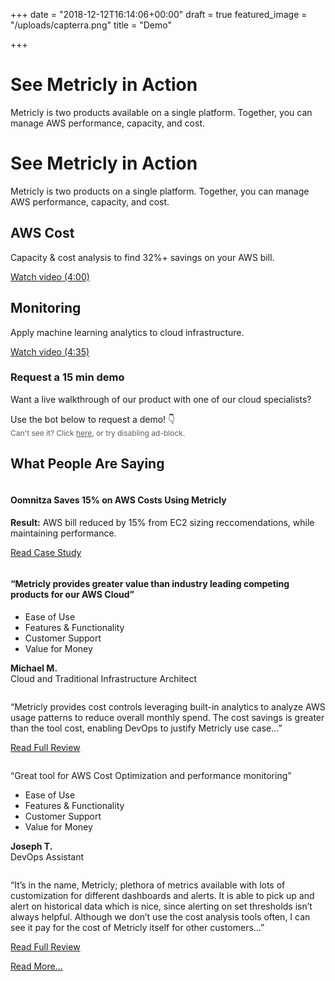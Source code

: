 +++
date = "2018-12-12T16:14:06+00:00"
draft = true
featured_image = "/uploads/capterra.png"
title = "Demo"

+++
<div class="demo_head">
   <div class="grid-container -thin">
      <div class="demo_head_content -mobile">
         <h1>See Metricly in Action</h1>
         <p>Metricly is two products available on a single platform. Together, you can manage AWS performance, capacity, and cost.</p>
      </div>
      <div class="row">
         <div class="demo_head_content -desktop">
            <h1>See Metricly in Action</h1>
            <p>Metricly is two products on a single platform. Together, you can manage AWS performance, capacity, and cost.</p>
            <div class="demo_head_content_suggestions">
               <div class="demo_head_content_suggestions_item">
                  <h2>AWS Cost</h2>
                  <p>Capacity & cost analysis to find 32%+ savings on your AWS bill.</p>
                  <script src="https://fast.wistia.com/embed/medias/rn799g60si.jsonp" async></script><script src="https://fast.wistia.com/assets/external/E-v1.js" async></script><span class="wistia_embed wistia_async_rn799g60si popover=true popoverAnimateThumbnail=true popoverContent=link" style="display:inline;position:relative"><a class="demo_wistia_button" href="#">Watch video (4:00)</a></span>
               </div>
               <div class="demo_head_content_suggestions_item">
                  <h2>Monitoring</h2>
                  <p>Apply machine learning analytics to cloud infrastructure.</p>
                  <script src="https://fast.wistia.com/embed/medias/peyu1nvgvj.jsonp" async></script><script src="https://fast.wistia.com/assets/external/E-v1.js" async></script><span class="wistia_embed wistia_async_peyu1nvgvj popover=true popoverAnimateThumbnail=true popoverContent=link" style="display:inline;position:relative"><a class="demo_wistia_button" href="#">Watch video (4:35)</a></span>
               </div>
            </div>
         </div>
         <div class="demo_head_form" style="height: fit-content;">
            <h3>Request a 15 min demo</h3>
            <p style="margin-bottom: 0;">Want a live walkthrough of our product with one of our cloud specialists?</p>
            <p style="margin-bottom: 0;">Use the bot below to request a demo! 👇<br><span style="font-size: 12px; opacity: 0.7;">Can't see it? Click <a href="#" onclick="Intercom('showMessages');">here</a>, or try disabling ad-block.</span></p>
            <!--<div style="display: block;" id="clearbit-form-id" class="clearbit-form">
               <div id="loader-spin"></div>
               <div id="success" class="cb-response" style="display: none;"><p>You're all set! A cloud specialist will reach out shortly. 👋</p></div>
               <div id="demo_form" class="forms-theme-none">
                   <div class="cb-submission cb-loaded">
                       <div class="cb-form">
                           <form class="ajaxForm" action="https://formcarry.com/s/dyDfrJaGNu1" method="POST" accept-charset="UTF-8" >
                               <div class="cb-field">
                                   <label for="email">Work Email</label>
                                   <input type="email" id="email" name="email" required="" autocomplete="email" value="">
                               </div>
                               <div class="cb-field">
                                   <label for="name">Name</label>
                                   <input type="text" id="name" name="name" required="" autocomplete="on" value="">
                               </div>
                               <div class="cb-field">
                                   <label for="title">Title</label>
                                   <input type="text" id="title" name="title" required="" autocomplete="on" value="">
                               </div>
                               <div class="cb-field">
                                   <label for="company">Company</label>
                                   <div class="cb-company-name">
                                           <input id="company" name="company" required="" autocomplete="on" value="">
                                           <input type="hidden" name="_gotcha">
                                   </div>
                               </div>
                               <div class="cb-submit">
                                   <button type="submit" class="cb-button">Request Demo</button>
                               </div>
                           </form>
                       </div>
                   </div>
               </div>
               </div>-->
         </div>
      </div>
   </div>
</div>
<div class="stories -demo">
   <div class="grid-container -thin">
      <h2>What People Are Saying</h2>
      <div class="stories_subwrap tns-slider tns-carousel tns-subpixel tns-calc tns-horizontal" id="tns1">
         <div class="stories_story tns-item tns-slide-active" id="tns1-item0" aria-hidden="false">
            <div class="stories_story_main">
               <div class="stories_story_main_img"><img src="https://www.metricly.com/wp-content/uploads/2018/09/Oomnitza.png" alt="" class="tns-complete"></div>
               <h4 class="stories_story_main_title"><b>Oomnitza Saves 15% on AWS Costs Using Metricly</b></h4>
               <p class="stories_story_main_summary"><b>Result:</b> AWS bill reduced by 15% from EC2 sizing reccomendations, while maintaining performance.</p>
               <p>                    <a class="stories_story_main_link" href="https://www.metricly.com/customers/oomnitza/">Read Case Study </a></p>
            </div>
            <p></p>
         </div>
         <div class="stories_story -with-review tns-item" id="tns1-item1" aria-hidden="true" tabindex="-1">
            <div class="stories_story_main">
               <div class="stories_story_main_img"><img src="https://www.metricly.com/wp-content/uploads/assets/stories/icons/lines.svg" alt="" class="tns-complete"></div>
               <h4 class="stories_story_main_title">“Metricly provides greater value than industry leading competing products for our AWS Cloud”</h4>
               <ul class="stories_story_review_score">
                  <li class="stories_story_review_score_item">
                     <span class="stories_story_review_score_item_label">Ease of Use</span>
                     <div class="stories_story_review_score_item_stars"><i class="fas fa-star"></i><i class="fas fa-star"></i><i class="fas fa-star"></i><i class="fas fa-star"></i><i class="fas fa-star"></i></div>
                  </li>
                  <li class="stories_story_review_score_item">
                     <span class="stories_story_review_score_item_label">Features &amp; Functionality</span>
                     <div class="stories_story_review_score_item_stars"><i class="fas fa-star"></i><i class="fas fa-star"></i><i class="fas fa-star"></i><i class="fas fa-star"></i><i class="fal fa-star"></i></div>
                  </li>
                  <li class="stories_story_review_score_item">
                     <span class="stories_story_review_score_item_label">Customer Support</span>
                     <div class="stories_story_review_score_item_stars"><i class="fas fa-star"></i><i class="fas fa-star"></i><i class="fas fa-star"></i><i class="fas fa-star"></i><i class="fas fa-star"></i></div>
                  </li>
                  <li class="stories_story_review_score_item">
                     <span class="stories_story_review_score_item_label">Value for Money</span>
                     <div class="stories_story_review_score_item_stars"><i class="fas fa-star"></i><i class="fas fa-star"></i><i class="fas fa-star"></i><i class="fas fa-star"></i><i class="fas fa-star"></i></div>
                  </li>
               </ul>
               <p class="stories_story_review_summary"><b>Michael M.</b><br>Cloud and Traditional Infrastructure Architect</p>
               <div class="stories_story_review">
                  <div class="stories_story_main_img -review-img"><img src="https://www.metricly.com/wp-content/uploads/assets/stories/icons/lines.svg" alt="" class="tns-complete"></div>
                  <p class="stories_story_main_summary">“Metricly provides cost controls leveraging built-in analytics to analyze AWS usage patterns to reduce overall monthly spend. The cost savings is greater than the tool cost, enabling DevOps to justify Metricly use case…”</p>
                  <p>                      <a class="stories_story_main_link -review-link" target="_blank" href="https://www.capterra.com/p/167977/Metricly/">Read Full Review</a>
                  </p>
               </div>
               <p></p>
            </div>
            <p></p>
         </div>
         <div class="stories_story -with-review tns-item" id="tns1-item2" aria-hidden="true" tabindex="-1">
            <div class="stories_story_main">
               <div class="stories_story_main_img"><img src="https://www.metricly.com/wp-content/uploads/assets/stories/icons/lines.svg" alt="" class="tns-complete"></div>
               <p class="stories_story_main_title">“Great tool for AWS Cost Optimization and performance monitoring”</p>
               <ul class="stories_story_review_score">
                  <li class="stories_story_review_score_item">
                     <span class="stories_story_review_score_item_label">Ease of Use</span>
                     <div class="stories_story_review_score_item_stars"><i class="fas fa-star"></i><i class="fas fa-star"></i><i class="fas fa-star"></i><i class="fal fa-star"></i><i class="fal fa-star"></i></div>
                  </li>
                  <li class="stories_story_review_score_item">
                     <span class="stories_story_review_score_item_label">Features &amp; Functionality</span>
                     <div class="stories_story_review_score_item_stars"><i class="fas fa-star"></i><i class="fas fa-star"></i><i class="fas fa-star"></i><i class="fas fa-star"></i><i class="fal fa-star"></i></div>
                  </li>
                  <li class="stories_story_review_score_item">
                     <span class="stories_story_review_score_item_label">Customer Support</span>
                     <div class="stories_story_review_score_item_stars"><i class="fas fa-star"></i><i class="fas fa-star"></i><i class="fas fa-star"></i><i class="fas fa-star"></i><i class="fas fa-star"></i></div>
                  </li>
                  <li class="stories_story_review_score_item">
                     <span class="stories_story_review_score_item_label">Value for Money</span>
                     <div class="stories_story_review_score_item_stars"><i class="fas fa-star"></i><i class="fas fa-star"></i><i class="fas fa-star"></i><i class="fas fa-star"></i><i class="fas fa-star"></i></div>
                  </li>
               </ul>
               <p class="stories_story_review_summary"><b>Joseph T.</b><br>DevOps Assistant</p>
               <div class="stories_story_review">
                  <div class="stories_story_main_img -review-img"><img src="https://www.metricly.com/wp-content/uploads/assets/stories/icons/lines.svg" alt="" class="tns-complete"></div>
                  <p class="stories_story_main_summary">“It’s in the name, Metricly; plethora of metrics available with lots of customization for different dashboards and alerts. It is able to pick up and alert on historical data which is nice, since alerting on set thresholds isn’t always helpful. Although we don’t use the cost analysis tools often, I can see it pay for the cost of Metricly itself for other customers…”</p>
                  <p>                      <a class="stories_story_main_link -review-link" target="_blank" href="https://www.capterra.com/p/167977/Metricly/">Read Full Review</a>
                  </p>
               </div>
               <p></p>
            </div>
            <p></p>
         </div>
         <p id="tns1-item3" class="tns-item" aria-hidden="true" tabindex="-1"></p>
      </div>
   </div>
   <a class="stories_link-more" href="/customers">Read More…</a>
</div>
